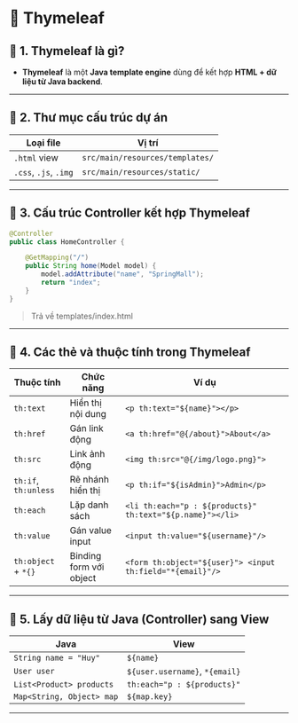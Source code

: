 # 🌱 Thymeleaf

## 🥘 1. Thymeleaf là gì?

- **Thymeleaf** là một **Java template engine** dùng để kết hợp **HTML + dữ liệu từ Java backend**.

---

## 🍜 2. Thư mục cấu trúc dự án

| Loại file             | Vị trí                          |
| --------------------- | ------------------------------- |
| `.html` view          | `src/main/resources/templates/` |
| `.css`, `.js`, `.img` | `src/main/resources/static/`    |

---

## 🌮 3. Cấu trúc Controller kết hợp Thymeleaf

```java
@Controller
public class HomeController {

    @GetMapping("/")
    public String home(Model model) {
        model.addAttribute("name", "SpringMall");
        return "index";
    }
}
```

> Trả về templates/index.html

---

## 🍙 4. Các thẻ và thuộc tính trong Thymeleaf

| Thuộc tính           | Chức năng               | Ví dụ                                                     |
| -------------------- | ----------------------- | --------------------------------------------------------- |
| `th:text`            | Hiển thị nội dung       | `<p th:text="${name}"></p>`                               |
| `th:href`            | Gán link động           | `<a th:href="@{/about}">About</a>`                        |
| `th:src`             | Link ảnh động           | `<img th:src="@{/img/logo.png}">`                         |
| `th:if`, `th:unless` | Rẽ nhánh hiển thị       | `<p th:if="${isAdmin}">Admin</p>`                         |
| `th:each`            | Lặp danh sách           | `<li th:each="p : ${products}" th:text="${p.name}"></li>` |
| `th:value`           | Gán value input         | `<input th:value="${username}"/>`                         |
| `th:object` + `*{}`  | Binding form với object | `<form th:object="${user}"> <input th:field="*{email}"/>` |

---

## 🥧 5. Lấy dữ liệu từ Java (Controller) sang View

| Java                      | View                           |
| ------------------------- | ------------------------------ |
| `String name = "Huy"`     | `${name}`                      |
| `User user`               | `${user.username}`, `*{email}` |
| `List<Product> products`  | `th:each="p : ${products}"`    |
| `Map<String, Object> map` | `${map.key}`                   |

---
